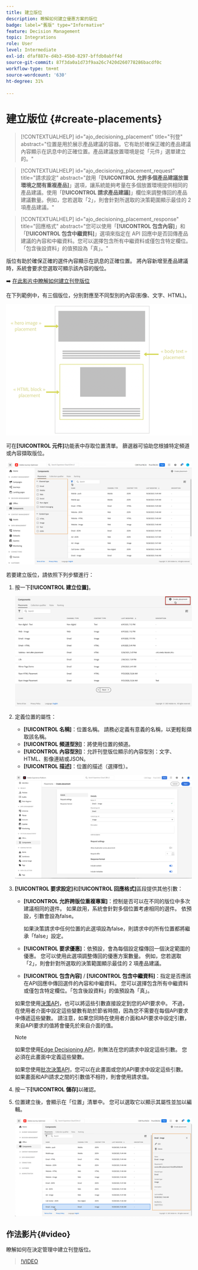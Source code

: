 ```yaml
---
title: 建立版位
description: 瞭解如何建立優惠方案的版位
badge: label="舊版" type="Informative"
feature: Decision Management
topic: Integrations
role: User
level: Intermediate
exl-id: dfaf887e-d4b3-45b0-8297-bffdb0abff4d
source-git-commit: 87f3da0a1d73f9aa26c7420d260778286bacdf0c
workflow-type: tm+mt
source-wordcount: '630'
ht-degree: 31%

---
```


# 建立版位 {#create-placements}

>[!CONTEXTUALHELP]
>id="ajo_decisioning_placement"
>title="刊登"
>abstract="位置是用於展示產品建議的容器。它有助於確保正確的產品建議內容顯示在訊息中的正確位置。產品建議放置環境是從「元件」選單建立的。"

>[!CONTEXTUALHELP]
>id="ajo_decisioning_placement_request"
>title="請求設定"
>abstract="啟用「**[!UICONTROL 允許多個產品建議放置環境之間有重複產品]**」選項，讓系統能夠考量在多個放置環境提供相同的產品建議。使用「**[!UICONTROL 請求產品建議]**」欄位來調整傳回的產品建議數量。例如，您若選取「2」，則會針對所選取的決策範圍顯示最佳的 2 項產品建議。"

>[!CONTEXTUALHELP]
>id="ajo_decisioning_placement_response"
>title="回應格式"
>abstract="您可以使用「**[!UICONTROL 包含內容]**」和「**[!UICONTROL 包含中繼資料]**」選項來指定在 API 回應中是否回傳產品建議的內容和中繼資料。您可以選擇包含所有中繼資料或僅包含特定欄位。「包含後設資料」的值預設為「真」。"

版位有助於確保正確的選件內容顯示在訊息的正確位置。 將內容新增至產品建議時，系統會要求您選取可顯示該內容的版位。

➡️ [在此影片中瞭解如何建立刊登版位](#video)

在下列範例中，有三個版位，分別對應至不同型別的內容(影像、文字、HTML)。

![](../assets/offers_placement_schema.png)

可在&#x200B;**[!UICONTROL 元件]**&#x200B;功能表中存取位置清單。 篩選器可協助您根據特定頻道或內容擷取版位。

![](../assets/placements_filter.png)

若要建立版位，請依照下列步驟進行：

1. 按一下&#x200B;**[!UICONTROL 建立位置]**。

   ![](../assets/offers_placement_creation.png)

1. 定義位置的屬性：

   * **[!UICONTROL 名稱]**：位置名稱。 請務必定義有意義的名稱，以更輕鬆擷取該名稱。
   * **[!UICONTROL 頻道型別]**：將使用位置的頻道。
   * **[!UICONTROL 內容型別]**：允許刊登版位顯示的內容型別：文字、HTML、影像連結或JSON。
   * **[!UICONTROL 描述]**：位置的描述（選擇性）。

   ![](../assets/offers_placement_creation_properties.png)

1. **[!UICONTROL 要求設定]**&#x200B;和&#x200B;**[!UICONTROL 回應格式]**&#x200B;區段提供其他引數：

   * **[!UICONTROL 允許跨版位重複專案]**：控制是否可以在不同的版位中多次建議相同的選件。 如果啟用，系統會針對多個位置考慮相同的選件。 依預設，引數會設為false。

     如果決策請求中任何位置的此選項設為false，則請求中的所有位置都將繼承「false」設定。

   * **[!UICONTROL 要求優惠]**：依預設，會為每個設定檔傳回一個決定範圍的優惠。 您可以使用此選項調整傳回的優惠方案數量。 例如，您若選取「2」，則會針對所選取的決策範圍顯示最佳的 2 項產品建議。

   * **[!UICONTROL 包含內容]** / **[!UICONTROL 包含中繼資料]**：指定是否應該在API回應中傳回選件的內容和中繼資料。 您可以選擇包含所有中繼資料或僅包含特定欄位。「包含後設資料」的值預設為「真」。

   如果您使用[決策API](https://experienceleague.adobe.com/docs/journey-optimizer/using/offer-decisioning/api-reference/offer-delivery-api/decisioning-api.html)，也可以將這些引數直接設定到您的API要求中。 不過，在使用者介面中設定這些變數有助於節省時間，因為您不需要在每個API要求中傳遞這些變數。 請注意，如果您同時在使用者介面和API要求中設定引數，來自API要求的值將會優先於來自介面的值。

   >[!NOTE]
   >
   >如果您使用[Edge Decisioning API](https://experienceleague.adobe.com/docs/journey-optimizer/using/offer-decisioning/api-reference/offer-delivery-api/edge-decisioning-api.html?)，則無法在您的請求中設定這些引數。 您必須在此畫面中定義這些變數。
   >
   >如果您使用[批次決策API](../api-reference/offer-delivery-api/batch-decisioning-api.md)，您可以在此畫面或您的API要求中設定這些引數。 如果畫面和APi請求之間的引數值不相符，則會使用請求值。

1. 按一下&#x200B;**[!UICONTROL 儲存]**&#x200B;以確認。

1. 位置建立後，會顯示在「位置」清單中。 您可以選取它以顯示其屬性並加以編輯。

   ![](../assets/placement_created.png)

## 作法影片{#video}

瞭解如何在決定管理中建立刊登版位。

>[!VIDEO](https://video.tv.adobe.com/v/329372?quality=12)


